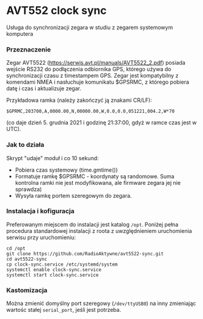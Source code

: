 # AVT552 clock sync

Usługa do synchronizacji zegara w studiu z zegarem systemowym komputera

### Przeznaczenie

Zegar AVT5522 (https://serwis.avt.pl/manuals/AVT5522_2.pdf) posiada wejście RS232 do podłączenia odbiornika GPS, którego używa do synchronizacji czasu z timestampem GPS. Zegar jest kompatybilny z komendami NMEA i nasłuchuje komunikatu $GPSRMC, z którego pobiera datę i czas i aktualizuje zegar.

Przykładowa ramka (należy zakończyć ją znakami CR/LF):
```
$GPRMC,203700,A,0000.00,N,00000.00,W,0.0,0.0,051221,004.2,W*70
```
(co daje dzień 5. grudnia 2021 i godzinę 21:37:00, gdyż w ramce czas jest w UTC).

### Jak to działa

Skrypt "udaje" moduł i co 10 sekund:
* Pobiera czas systemowy (time.gmtime())
* Formatuje ramkę $GPSRMC - koordynaty są randomowe. Suma kontrolna ramki nie jest modyfikowana, ale firmware zegara jej nie sprawdza)
* Wysyła ramkę portem szeregowym do zegara.

### Instalacja i kofiguracja

Preferowanym miejscem do instalacji jest katalog `/opt`. Poniżej pełna procedura standardowej instalacji z roota z uwzględnieniem uruchomienia serwisu przy uruchomieniu:
```
cd /opt
git clone https://github.com/RadioAktywne/avt5522-sync.git
cd avt5522-sync
cp clock-sync.service /etc/systemd/system
systemctl enable clock-sync.service
systemctl start clock-sync.service
```

### Kastomizacja

Można zmienić domyślny port szeregowy (`/dev/ttyUSB0`) na inny zmieniając wartośc stałej `serial_port`, jeśli jest potrzeba.
